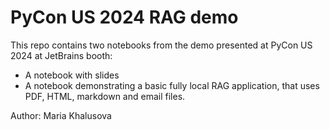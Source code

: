 # PyCon US 2024 RAG demo

This repo contains two notebooks from the demo presented at PyCon US 2024 at JetBrains booth:

* A notebook with slides
* A notebook demonstrating a basic fully local RAG application, that uses PDF, HTML, markdown and email files.

Author: Maria Khalusova
